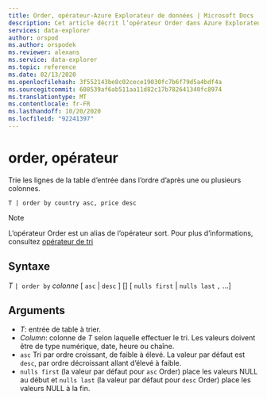 ```yaml
---
title: Order, opérateur-Azure Explorateur de données | Microsoft Docs
description: Cet article décrit l’opérateur Order dans Azure Explorateur de données.
services: data-explorer
author: orspod
ms.author: orspodek
ms.reviewer: alexans
ms.service: data-explorer
ms.topic: reference
ms.date: 02/13/2020
ms.openlocfilehash: 3f552143be8c02cece19030fc7b6f79d5a4bdf4a
ms.sourcegitcommit: 608539af6ab511aa11d82c17b782641340fc8974
ms.translationtype: MT
ms.contentlocale: fr-FR
ms.lasthandoff: 10/20/2020
ms.locfileid: "92241397"
---
```

# <a name="order-operator"></a>order, opérateur 

Trie les lignes de la table d’entrée dans l’ordre d’après une ou plusieurs colonnes.

```kusto
T | order by country asc, price desc
```

> [!NOTE]
> L’opérateur Order est un alias de l’opérateur sort. Pour plus d’informations, consultez [opérateur de tri](sortoperator.md)

## <a name="syntax"></a>Syntaxe

*T* `| order by` *colonne* [ `asc`  |  `desc` ] [] [ `nulls first`  |  `nulls last` `,` ...]

## <a name="arguments"></a>Arguments

* *T*: entrée de table à trier.
* *Column*: colonne de *T* selon laquelle effectuer le tri. Les valeurs doivent être de type numérique, date, heure ou chaîne.
* `asc` Tri par ordre croissant, de faible à élevé. La valeur par défaut est `desc`, par ordre décroissant allant d’élevé à faible.
* `nulls first` (la valeur par défaut pour `asc` Order) place les valeurs NULL au début et `nulls last` (la valeur par défaut pour `desc` Order) place les valeurs NULL à la fin.

